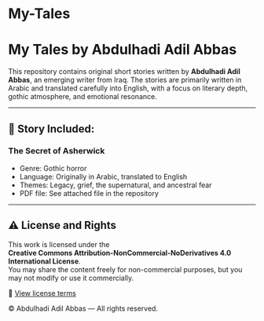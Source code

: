 # My-Tales
# My Tales by Abdulhadi Adil Abbas

This repository contains original short stories written by **Abdulhadi Adil Abbas**, an emerging writer from Iraq. The stories are primarily written in Arabic and translated carefully into English, with a focus on literary depth, gothic atmosphere, and emotional resonance.

---

## 📘 Story Included:
### **The Secret of Asherwick**
- Genre: Gothic horror
- Language: Originally in Arabic, translated to English
- Themes: Legacy, grief, the supernatural, and ancestral fear
- PDF file: See attached file in the repository

---

## ⚠️ License and Rights

This work is licensed under the  
**Creative Commons Attribution-NonCommercial-NoDerivatives 4.0 International License**.  
You may share the content freely for non-commercial purposes, but you may not modify or use it commercially.

🔗 [View license terms](https://creativecommons.org/licenses/by-nc-nd/4.0/)

© Abdulhadi Adil Abbas — All rights reserved.

